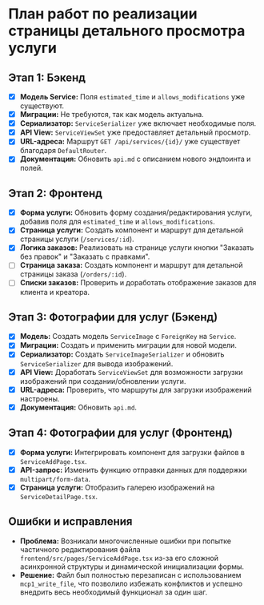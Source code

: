 # План работ по реализации страницы детального просмотра услуги

## Этап 1: Бэкенд

- [x] **Модель Service:** Поля `estimated_time` и `allows_modifications` уже существуют.
- [x] **Миграции:** Не требуются, так как модель актуальна.
- [x] **Сериализатор:** `ServiceSerializer` уже включает необходимые поля.
- [x] **API View:** `ServiceViewSet` уже предоставляет детальный просмотр.
- [x] **URL-адреса:** Маршрут `GET /api/services/{id}/` уже существует благодаря `DefaultRouter`.
- [x] **Документация:** Обновить `api.md` с описанием нового эндпоинта и полей.

## Этап 2: Фронтенд

- [x] **Форма услуги:** Обновить форму создания/редактирования услуги, добавив поля для `estimated_time` и `allows_modifications`.
- [x] **Страница услуги:** Создать компонент и маршрут для детальной страницы услуги (`/services/:id`).
- [x] **Логика заказов:** Реализовать на странице услуги кнопки "Заказать без правок" и "Заказать с правками".
- [ ] **Страница заказа:** Создать компонент и маршрут для детальной страницы заказа (`/orders/:id`).
- [ ] **Списки заказов:** Проверить и доработать отображение заказов для клиента и креатора.

## Этап 3: Фотографии для услуг (Бэкенд)

- [x] **Модель:** Создать модель `ServiceImage` с `ForeignKey` на `Service`.
- [x] **Миграции:** Создать и применить миграции для новой модели.
- [x] **Сериализатор:** Создать `ServiceImageSerializer` и обновить `ServiceSerializer` для вывода изображений.
- [x] **API View:** Доработать `ServiceViewSet` для возможности загрузки изображений при создании/обновлении услуги.
- [x] **URL-адреса:** Проверить, что маршруты для загрузки изображений настроены.
- [x] **Документация:** Обновить `api.md`.

## Этап 4: Фотографии для услуг (Фронтенд)

- [x] **Форма услуги:** Интегрировать компонент для загрузки файлов в `ServiceAddPage.tsx`.
- [x] **API-запрос:** Изменить функцию отправки данных для поддержки `multipart/form-data`.
- [x] **Страница услуги:** Отобразить галерею изображений на `ServiceDetailPage.tsx`.

## Ошибки и исправления

*   **Проблема:** Возникали многочисленные ошибки при попытке частичного редактирования файла `frontend/src/pages/ServiceAddPage.tsx` из-за его сложной асинхронной структуры и динамической инициализации формы.
*   **Решение:** Файл был полностью перезаписан с использованием `mcp1_write_file`, что позволило избежать конфликтов и успешно внедрить весь необходимый функционал за один шаг.
